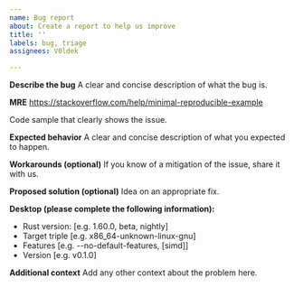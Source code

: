 ```yaml
---
name: Bug report
about: Create a report to help us improve
title: ''
labels: bug, triage
assignees: V0ldek

---
```


**Describe the bug**
A clear and concise description of what the bug is.

**MRE**
https://stackoverflow.com/help/minimal-reproducible-example

Code sample that clearly shows the issue.

**Expected behavior**
A clear and concise description of what you expected to happen.

**Workarounds (optional)**
If you know of a mitigation of the issue, share it with us.

**Proposed solution (optional)**
Idea on an appropriate fix.

**Desktop (please complete the following information):**
 - Rust version: [e.g. 1.60.0, beta, nightly]
 - Target triple [e.g. x86_64-unknown-linux-gnu]
 - Features [e.g. --no-default-features, [simd]]
 - Version [e.g. v0.1.0]

**Additional context**
Add any other context about the problem here.

